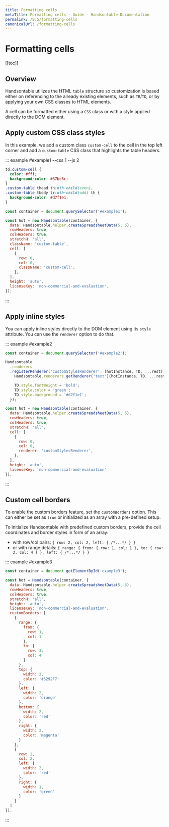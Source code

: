 ```yaml
---
title: Formatting cells
metaTitle: Formatting cells - Guide - Handsontable Documentation
permalink: /9.5/formatting-cells
canonicalUrl: /formatting-cells
---
```


# Formatting cells

[[toc]]

## Overview

Handsontable utilizes the HTML `table` structure so customization is based either on referencing to the already existing elements, such as `TR`/`TD`, or by applying your own CSS classes to HTML elements.

A cell can be formatted either using a `CSS` class or with a style applied directly to the DOM element.

## Apply custom CSS class styles

In this example, we add a custom class `custom-cell` to the cell in the top left corner and add a `custom-table` CSS class that highlights the table headers.

::: example #example1 --css 1 --js 2
```css
td.custom-cell {
  color: #fff;
  background-color: #37bc6c;
}
.custom-table thead th:nth-child(even),
.custom-table tbody tr:nth-child(odd) th {
  background-color: #d7f1e1;
}
```
```javascript
const container = document.querySelector('#example1');

const hot = new Handsontable(container, {
  data: Handsontable.helper.createSpreadsheetData(5, 5),
  rowHeaders: true,
  colHeaders: true,
  stretchH: 'all',
  className: 'custom-table',
  cell: [
    {
      row: 0,
      col: 0,
      className: 'custom-cell',
    },
  ],
  height: 'auto',
  licenseKey: 'non-commercial-and-evaluation',
});
```
:::

## Apply inline styles

You can apply inline styles directly to the DOM element using its `style` attribute. You can use the `renderer` option to do that.

::: example #example2
```javascript
const container = document.querySelector('#example2');

Handsontable
  .renderers
  .registerRenderer('customStylesRenderer', (hotInstance, TD, ...rest) => {
    Handsontable.renderers.getRenderer('text')(hotInstance, TD, ...rest);

    TD.style.fontWeight = 'bold';
    TD.style.color = 'green';
    TD.style.background = '#d7f1e1';
  });

const hot = new Handsontable(container, {
  data: Handsontable.helper.createSpreadsheetData(5, 5),
  rowHeaders: true,
  colHeaders: true,
  stretchH: 'all',
  cell: [
    {
      row: 0,
      col: 0,
      renderer: 'customStylesRenderer',
    },
  ],
  height: 'auto',
  licenseKey: 'non-commercial-and-evaluation'
});
```
:::

## Custom cell borders

To enable the custom borders feature, set the `customBorders` option. This can either be set as `true` or initialized as an array with a pre-defined setup.

To initialize Handsontable with predefined custom borders, provide the cell coordinates and border styles in form of an array:

- with row/col pairs: `{ row: 2, col: 2, left: { /*...*/ } }`
- or with range details: `{ range: { from: { row: 1, col: 1 }, to: { row: 3, col: 4 } }, left: { /*...*/ } }`

::: example #example3
```js
const container = document.getElementById('example3');

const hot = Handsontable(container, {
  data: Handsontable.helper.createSpreadsheetData(5, 6),
  rowHeaders: true,
  colHeaders: true,
  stretchH: 'all',
  height: 'auto',
  licenseKey: 'non-commercial-and-evaluation',
  customBorders: [
    {
      range: {
        from: {
          row: 1,
          col: 1
        },
        to: {
          row: 3,
          col: 4
        }
      },
      top: {
        width: 2,
        color: '#5292F7'
      },
      left: {
        width: 2,
        color: 'orange'
      },
      bottom: {
        width: 2,
        color: 'red'
      },
      right: {
        width: 2,
        color: 'magenta'
      }
    },
    {
      row: 2,
      col: 2,
      left: {
        width: 2,
        color: 'red'
      },
      right: {
        width: 1,
        color: 'green'
      }
    }
  ]
});
```
:::
